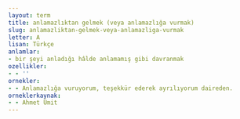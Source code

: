 ```yaml
---
layout: term
title: anlamazlıktan gelmek (veya anlamazlığa vurmak)
slug: anlamazliktan-gelmek-veya-anlamazliga-vurmak
letter: A
lisan: Türkçe
anlamlar:
- bir şeyi anladığı hâlde anlamamış gibi davranmak
ozellikler:
- - ''
ornekler:
- - Anlamazlığa vuruyorum, teşekkür ederek ayrılıyorum daireden.
orneklerkaynak:
- - Ahmet Ümit
---
```

